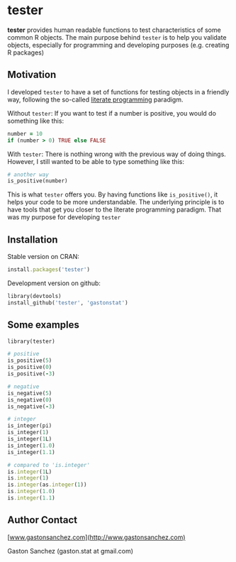 # tester

**tester** provides human readable functions to test characteristics of some common R objects. The main purpose behind `tester` is to help you validate objects, especially for programming and developing purposes (e.g. creating R packages)

## Motivation

I developed `tester` to have a set of functions for testing objects in a friendly way, following the so-called [literate programming](http://www-cs-faculty.stanford.edu/~uno/lp.html) paradigm.

Without `tester`: If you want to test if a number is positive, you would do something like this:
```ruby
number = 10
if (number > 0) TRUE else FALSE
```

With `tester`: There is nothing wrong with the previous way of doing things. However, I still wanted to be able to type something like this:
```ruby
# another way
is_positive(number)
```
This is what `tester` offers you. By having functions like `is_positive()`, it helps your code to be more understandable. The underlying principle is to have tools that get you closer to the literate programming paradigm. That was my purpose for developing `tester`


## Installation

Stable version on CRAN:

```ruby
install.packages('tester')
```

Development version on github:

```ruby
library(devtools)
install_github('tester', 'gastonstat')
```

## Some examples
```ruby
library(tester)

# positive
is_positive(5)
is_positive(0)
is_positive(-3)

# negative
is_negative(5)
is_negative(0)
is_negative(-3)

# integer
is_integer(pi)
is_integer(1)
is_integer(1L)
is_integer(1.0)
is_integer(1.1)

# compared to 'is.integer'
is.integer(1L)
is.integer(1)
is.integer(as.integer(1))
is.integer(1.0)
is.integer(1.1)
```


Author Contact
--------------
[www.gastonsanchez.com](http://www.gastonsanchez.com)

Gaston Sanchez (gaston.stat at gmail.com)
